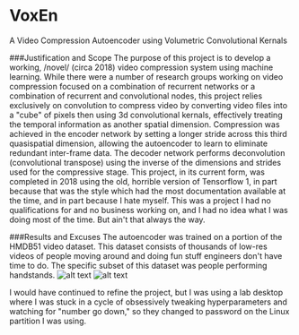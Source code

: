 # VoxEn
A Video Compression Autoencoder using Volumetric Convolutional Kernals

###Justification and Scope
The purpose of this project is to develop a working, /novel/ (circa 2018) video compression system using machine learning. While there were a number of research groups working on video compression focused on a combination of recurrent networks or a combination of recurrent and convolutional nodes, this project relies exclusively on convolution to compress video by converting video files into a "cube" of pixels then using 3d convolutional kernals, effectively treating the temporal information as another spatial dimension. Compression was achieved in the encoder network by setting a longer stride across this third quasispatial dimension, allowing the autoencoder to learn to eliminate redundant inter-frame data. The decoder network performs deconvolution (convolutional transpose) using the inverse of the dimensions and strides used for the compressive stage.
This project, in its current form, was completed in 2018 using the old, horrible version of Tensorflow 1, in part because that was the style which had the most documentation available at the time, and in part because I hate myself. This was a project I had no qualifications for and no business working on, and I had no idea what I was doing most of the time. But ain't that always the way. 

###Results and Excuses
The autoencoder was trained on a portion of the HMDB51 video dataset. This dataset consists of thousands of low-res videos of people moving around and doing fun stuff engineers don't have time to do. The specific subset of this dataset was people performing handstands.
![alt text](GIFs/handstand_groundtruth.npy.gif)
![alt text](GIFs/31668_reconstructed_loss_192.44221_reluout.npy.gif)

I would have continued to refine the project, but I was using a lab desktop where I was stuck in a cycle of obsessively tweaking hyperparameters and watching for "number go down," so they changed to password on the Linux partition I was using.

